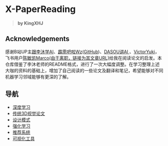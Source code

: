# X-PaperReading

> **by KingXHJ**

## Acknowledgements
感谢B站UP主[跟李沐学AI](https://space.bilibili.com/1567748478?spm_id_from=333.337.0.0)、[霹雳吧啦Wz](https://space.bilibili.com/18161609)([GitHub](https://github.com/WZMIAOMIAO/deep-learning-for-image-processing))、[DASOU讲AI
](https://space.bilibili.com/414678948)、[VictorYuki](https://space.bilibili.com/13355688)，飞书用户[陈敏凯Marco(由于离职，链接为其文章URL)](https://s3tlxskbq3.feishu.cn/docx/NyPqdCKraoXz9gxNVCfcIFdnnAc?continueFlag=0f3e03decdf4cadde0a19bcedd4f0820)给我在阅读论文的启发。本仓库借鉴了李沐老师的README格式，进行了一次大幅度调整。在学习整理上述大咖的资料的基础上，增加了自己阅读的一些论文及翻译和笔记，希望能够对不同机器学习邻域能够有更深的了解。


## 导航
- [深度学习](./Deep%20Learning/README.md)
- [传统3D视觉论文](./Traditional%203D%20Vision/README.md)
- [设计模式](./Design%20Patterns/README.md)
- [强化学习](./Reinforcement/README.md)
- [推荐系统](./Recommendation%20System/README.md)
- [可视化工具](./Tools/README.md)
